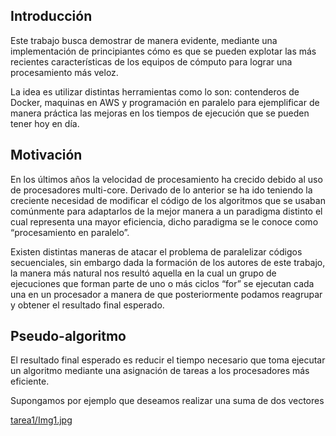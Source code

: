 ## Introducción

Este trabajo busca demostrar de manera evidente, mediante una implementación de principiantes cómo es que se pueden explotar las más recientes características de los equipos de cómputo para lograr una procesamiento más veloz.

La idea es utilizar distintas herramientas como lo son: contenderos de Docker, maquinas en AWS y programación en paralelo para ejemplificar de manera práctica las mejoras en los tiempos de ejecución que se pueden tener hoy en día.

## Motivación
En los últimos años la velocidad de procesamiento ha crecido debido al uso de procesadores multi-core. Derivado de lo anterior se ha ido teniendo la creciente necesidad de modificar el código de los algoritmos que se usaban comúnmente para adaptarlos de la mejor manera a un paradigma distinto el cual representa una mayor eficiencia, dicho paradigma se le conoce como “procesamiento en paralelo”.

Existen distintas maneras de atacar el problema de paralelizar códigos secuenciales, sin embargo dada la formación de los autores de este trabajo, la manera más natural nos resultó aquella en la cual un grupo de ejecuciones que forman parte de uno o más ciclos “for” se ejecutan cada una en un procesador a manera de que posteriormente podamos reagrupar y obtener el resultado final esperado.

## Pseudo-algoritmo
El resultado final esperado es reducir el tiempo necesario que toma ejecutar un algoritmo mediante una asignación de tareas a los procesadores más eficiente.

Supongamos por ejemplo que deseamos realizar una suma de dos vectores 

[tarea1/Img1.jpg](Imagen1)
